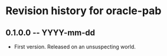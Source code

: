 # Revision history for oracle-pab

## 0.1.0.0 -- YYYY-mm-dd

* First version. Released on an unsuspecting world.
